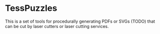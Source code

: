 # TessPuzzles

This is a set of tools for procedurally generating PDFs or SVGs (TODO)
that can be cut by laser cutters or laser cutting services.


